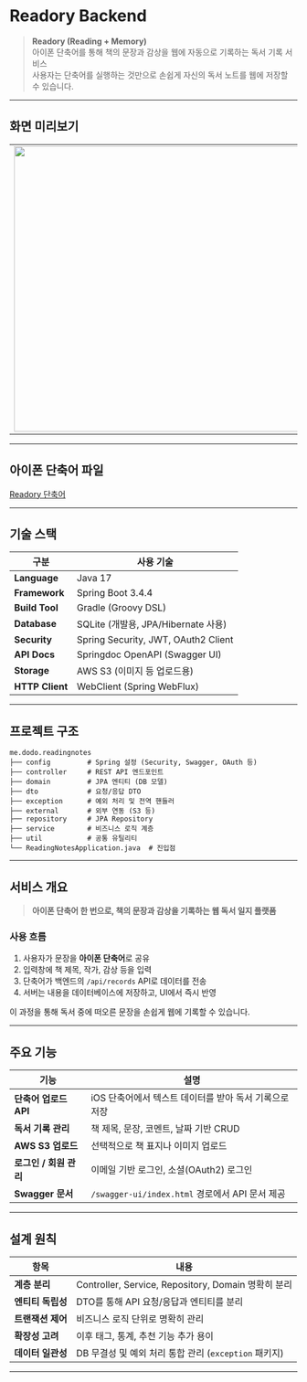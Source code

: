 # Readory Backend

> **Readory (Reading + Memory)**  
> 아이폰 단축어를 통해 책의 문장과 감상을 웹에 자동으로 기록하는 독서 기록 서비스  
> 사용자는 단축어를 실행하는 것만으로 손쉽게 자신의 독서 노트를 웹에 저장할 수 있습니다.

---

## 화면 미리보기

<table>
  <tr>
    <td><img width="500" src="https://github.com/user-attachments/assets/cbd58e11-bf4d-4a2c-9d74-d1875b7771c7" /></td>
    <td><img width="500" src="https://github.com/user-attachments/assets/05dc03e0-7bb1-4f70-8c75-7e4dbe4bc9b0" /></td>
  </tr>
</table>

---

## 아이폰 단축어 파일

[Readory 단축어](https://dodo5517.tistory.com/173)

---

## 기술 스택

| 구분 | 사용 기술 |
|------|------------|
| **Language** | Java 17 |
| **Framework** | Spring Boot 3.4.4 |
| **Build Tool** | Gradle (Groovy DSL) |
| **Database** | SQLite (개발용, JPA/Hibernate 사용) |
| **Security** | Spring Security, JWT, OAuth2 Client |
| **API Docs** | Springdoc OpenAPI (Swagger UI) |
| **Storage** | AWS S3 (이미지 등 업로드용) |
| **HTTP Client** | WebClient (Spring WebFlux) |

---

## 프로젝트 구조

```
me.dodo.readingnotes
├── config         # Spring 설정 (Security, Swagger, OAuth 등)
├── controller     # REST API 엔드포인트
├── domain         # JPA 엔티티 (DB 모델)
├── dto            # 요청/응답 DTO
├── exception      # 예외 처리 및 전역 핸들러
├── external       # 외부 연동 (S3 등)
├── repository     # JPA Repository
├── service        # 비즈니스 로직 계층
├── util           # 공통 유틸리티
└── ReadingNotesApplication.java  # 진입점
```

---

## 서비스 개요

> **아이폰 단축어 한 번으로, 책의 문장과 감상을 기록하는 웹 독서 일지 플랫폼**

### 사용 흐름
1. 사용자가 문장을 **아이폰 단축어**로 공유
2. 입력창에 책 제목, 작가, 감상 등을 입력  
3. 단축어가 백엔드의 `/api/records` API로 데이터를 전송  
4. 서버는 내용을 데이터베이스에 저장하고, UI에서 즉시 반영  

이 과정을 통해 독서 중에 떠오른 문장을 손쉽게 웹에 기록할 수 있습니다.

---

## 주요 기능

| 기능 | 설명 |
|------|------|
| **단축어 업로드 API** | iOS 단축어에서 텍스트 데이터를 받아 독서 기록으로 저장 |
| **독서 기록 관리** | 책 제목, 문장, 코멘트, 날짜 기반 CRUD |
| **AWS S3 업로드** | 선택적으로 책 표지나 이미지 업로드 |
| **로그인 / 회원 관리** | 이메일 기반 로그인, 소셜(OAuth2) 로그인 |
| **Swagger 문서** | `/swagger-ui/index.html` 경로에서 API 문서 제공 |

---

## 설계 원칙

| 항목 | 내용 |
|------|------|
| **계층 분리** | Controller, Service, Repository, Domain 명확히 분리 |
| **엔티티 독립성** | DTO를 통해 API 요청/응답과 엔티티를 분리 |
| **트랜잭션 제어** | 비즈니스 로직 단위로 명확히 관리 |
| **확장성 고려** | 이후 태그, 통계, 추천 기능 추가 용이 |
| **데이터 일관성** | DB 무결성 및 예외 처리 통합 관리 (`exception` 패키지) |

---
